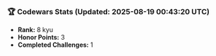 ### 🏆 Codewars Stats (Updated: 2025-08-19 00:43:20 UTC)

- **Rank:** 8 kyu
- **Honor Points:** 3
- **Completed Challenges:** 1
